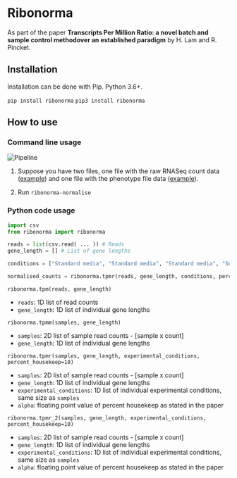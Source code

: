 # Ribonorma
As part of the paper **Transcripts Per Million Ratio: a novel batch and sample control methodover an established paradigm** by H. Lam and R. Pincket.


## Installation
Installation can be done with Pip. Python 3.6+.

`pip install ribonorma`
`pip3 install ribonorma`

## How to use

### Command line usage
![Pipeline](/images/Ribonorma%20analysis%20pipeline.png)

1. Suppose you have two files, one file with the raw RNASeq count data ([example](/test/maqc_count_with_lengths.tsv)) and one file with the phenotype file data ([example](/test/maqc_phenotypes.tsv)).

2. Run `ribonorma-normalise`

### Python code usage
```py
import csv
from ribonorma import ribonorma

reads = list(csv.read( ... )) # Reads
gene_length = [] # List of gene lengths

conditions = ["Standard media", "Standard media", "Standard media", "Super media", "Super media", "Super media"] # Example conditions

normalised_counts = ribonorma.tpmr(reads, gene_length, conditions, percent_housekeep=10)
```


`ribonorma.tpm(reads, gene_length)`
* `reads`: 1D list of read counts
* `gene_length`: 1D list of individual gene lengths


`ribonorma.tpmm(samples, gene_length)`
* `samples`: 2D list of sample read counts - [sample x count]
* `gene_length`: 1D list of individual gene lengths


`ribonorma.tpmr(samples, gene_length, experimental_conditions, percent_housekeep=10)`
* `samples`: 2D list of sample read counts - [sample x count]
* `gene_length`: 1D list of individual gene lengths
* `experimental_conditions`: 1D list of individual experimental conditions, same size as `samples`
* `alpha`: floating point value of percent housekeep as stated in the paper


`ribonorma.tpmr_2(samples, gene_length, experimental_conditions, percent_housekeep=10)`
* `samples`: 2D list of sample read counts - [sample x count]
* `gene_length`: 1D list of individual gene lengths
* `experimental_conditions`: 1D list of individual experimental conditions, same size as `samples`
* `alpha`: floating point value of percent housekeep as stated in the paper
